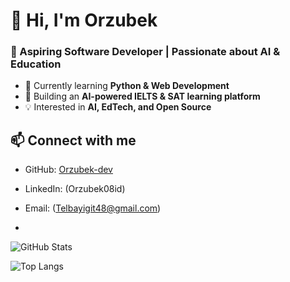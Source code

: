 # 👋 Hi, I'm Orzubek  
### 🚀 Aspiring Software Developer | Passionate about AI & Education  

- 🌱 Currently learning **Python & Web Development**  
- 🎯 Building an **AI-powered IELTS & SAT learning platform**  
- 💡 Interested in **AI, EdTech, and Open Source**  

## 📫 Connect with me  
- GitHub: [Orzubek-dev](https://github.com/Orzubek-dev)  
- LinkedIn: (Orzubek08id)  
- Email: (Telbayigit48@gmail.com)

- 
![GitHub Stats](https://github-readme-stats.vercel.app/api?username=Orzubek-dev&show_icons=true&theme=radical)

 ![Top Langs](https://github-readme-stats.vercel.app/api/top-langs/?username=Orzubek-dev&layout=compact&theme=radical)
